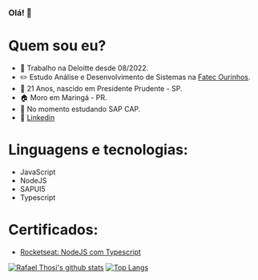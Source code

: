### Olá! 👋

# Quem sou eu?
- 🏢 Trabalho na Deloitte desde 08/2022.
- ✏️ Estudo Análise e Desenvolvimento de Sistemas na [Fatec Ourinhos](https://www.fatecourinhos.edu.br/).
- 🎁 21 Anos, nascido em Presidente Prudente - SP.
- 🏠 Moro em Maringá - PR.
- 🌱 No momento estudando SAP CAP.
- 💬 [Linkedin](https://www.linkedin.com/in/rafaelthosi/)

# Linguagens e tecnologias:
-  JavaScript
-  NodeJS
-  SAPUI5
-  Typescript

# Certificados:
- [Rocketseat: NodeJS com Typescript](https://app.rocketseat.com.br/certificates/329c9b49-7bc0-4876-96b0-ad211fc6fa2e)


[![Rafael Thosi's github stats](https://github-readme-stats.vercel.app/api?username=rafaelthosi&show_icons=true&theme=ocean_dark)](https://github.com/rafaelthosi/github-readme-stats)
[![Top Langs](https://github-readme-stats.vercel.app/api/top-langs/?username=rafaelthosi&show_icons=true&theme=ocean_dark)](https://github.com/rafaelthosi/github-readme-stats)

